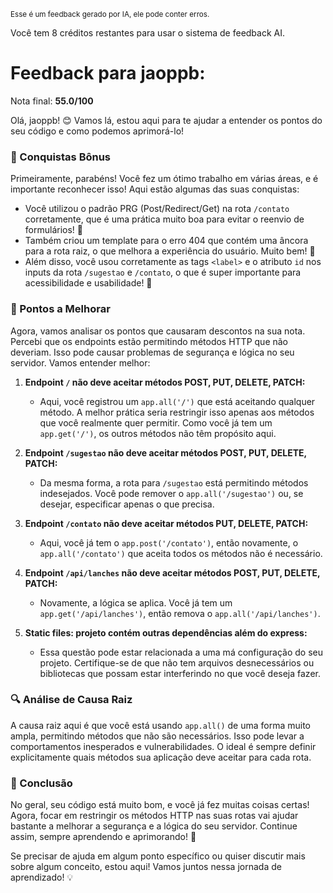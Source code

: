 <sup>Esse é um feedback gerado por IA, ele pode conter erros.</sup>

Você tem 8 créditos restantes para usar o sistema de feedback AI.

# Feedback para jaoppb:

Nota final: **55.0/100**

Olá, jaoppb! 😊 Vamos lá, estou aqui para te ajudar a entender os pontos do seu código e como podemos aprimorá-lo! 

### 🎉 Conquistas Bônus
Primeiramente, parabéns! Você fez um ótimo trabalho em várias áreas, e é importante reconhecer isso! Aqui estão algumas das suas conquistas:

- Você utilizou o padrão PRG (Post/Redirect/Get) na rota `/contato` corretamente, que é uma prática muito boa para evitar o reenvio de formulários! 👏
- Também criou um template para o erro 404 que contém uma âncora para a rota raiz, o que melhora a experiência do usuário. Muito bem! 🌟
- Além disso, você usou corretamente as tags `<label>` e o atributo `id` nos inputs da rota `/sugestao` e `/contato`, o que é super importante para acessibilidade e usabilidade! 🙌

### 🚧 Pontos a Melhorar
Agora, vamos analisar os pontos que causaram descontos na sua nota. Percebi que os endpoints estão permitindo métodos HTTP que não deveriam. Isso pode causar problemas de segurança e lógica no seu servidor. Vamos entender melhor:

1. **Endpoint `/` não deve aceitar métodos POST, PUT, DELETE, PATCH:** 
   - Aqui, você registrou um `app.all('/')` que está aceitando qualquer método. A melhor prática seria restringir isso apenas aos métodos que você realmente quer permitir. Como você já tem um `app.get('/')`, os outros métodos não têm propósito aqui. 

2. **Endpoint `/sugestao` não deve aceitar métodos POST, PUT, DELETE, PATCH:** 
   - Da mesma forma, a rota para `/sugestao` está permitindo métodos indesejados. Você pode remover o `app.all('/sugestao')` ou, se desejar, especificar apenas o que precisa.

3. **Endpoint `/contato` não deve aceitar métodos PUT, DELETE, PATCH:** 
   - Aqui, você já tem o `app.post('/contato')`, então novamente, o `app.all('/contato')` que aceita todos os métodos não é necessário. 

4. **Endpoint `/api/lanches` não deve aceitar métodos POST, PUT, DELETE, PATCH:** 
   - Novamente, a lógica se aplica. Você já tem um `app.get('/api/lanches')`, então remova o `app.all('/api/lanches')`.

5. **Static files: projeto contém outras dependências além do express:** 
   - Essa questão pode estar relacionada a uma má configuração do seu projeto. Certifique-se de que não tem arquivos desnecessários ou bibliotecas que possam estar interferindo no que você deseja fazer.

### 🔍 Análise de Causa Raiz
A causa raiz aqui é que você está usando `app.all()` de uma forma muito ampla, permitindo métodos que não são necessários. Isso pode levar a comportamentos inesperados e vulnerabilidades. O ideal é sempre definir explicitamente quais métodos sua aplicação deve aceitar para cada rota.

### 🌈 Conclusão
No geral, seu código está muito bom, e você já fez muitas coisas certas! Agora, focar em restringir os métodos HTTP nas suas rotas vai ajudar bastante a melhorar a segurança e a lógica do seu servidor. Continue assim, sempre aprendendo e aprimorando! 🚀

Se precisar de ajuda em algum ponto específico ou quiser discutir mais sobre algum conceito, estou aqui! Vamos juntos nessa jornada de aprendizado! 💡